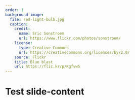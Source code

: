 ```yaml
---
order: 1
background-image:
  file: red-light-bulb.jpg
  caption:
    credit:
      name: Eric Sonstroem
      url: https://www.flickr.com/photos/sonstroem/
    license:
      type: Creative Commons
      url: https://creativecommons.org/licenses/by/2.0/
    source: Flickr
    title: Blue blast
    url: https://flic.kr/p/Kgfvw5
---
```


<div class='container'>
  <div class="row">
    <div class="col-lg-12">
      <h1>Test slide-content</h1>
    </div>
  </div>
</div>
